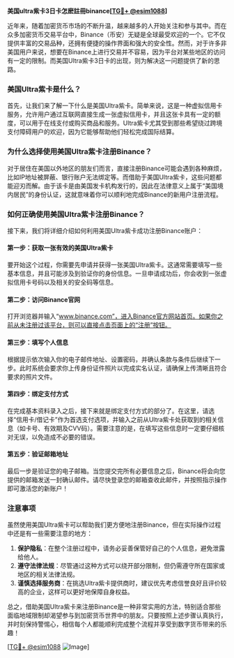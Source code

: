 **美国ultra紫卡3日卡怎麽註冊binance[[TG💪+ @esim1088](https://t.me/s/esim1088)]**

近年来，随着加密货币市场的不断升温，越来越多的人开始关注和参与其中。而在众多加密货币交易平台中，Binance（币安）无疑是全球最受欢迎的一个。它不仅提供丰富的交易品种，还拥有便捷的操作界面和强大的安全性。然而，对于许多非美国用户来说，想要在Binance上进行交易并不容易，因为平台对某些地区的访问有一定的限制。而美国Ultra紫卡3日卡的出现，则为解决这一问题提供了新的思路。

### 美国Ultra紫卡是什么？

首先，让我们来了解一下什么是美国Ultra紫卡。简单来说，这是一种虚拟信用卡服务，允许用户通过互联网直接生成一张虚拟信用卡，并且这张卡具有一定的额度，可以用于在线支付或购买商品和服务。Ultra紫卡尤其受到那些希望绕过跨境支付障碍用户的欢迎，因为它能够帮助他们轻松完成国际结算。

### 为什么选择使用美国Ultra紫卡注册Binance？

对于居住在美国以外地区的朋友们而言，直接注册Binance可能会遇到各种麻烦，比如IP地址被屏蔽、银行账户无法绑定等。而借助于美国Ultra紫卡，这些问题都能迎刃而解。由于该卡是由美国发卡机构发行的，因此在法律意义上属于“美国境内居民”的身份认证，这就意味着你可以顺利地完成Binance的新用户注册流程。

### 如何正确使用美国Ultra紫卡注册Binance？

接下来，我们将详细介绍如何利用美国Ultra紫卡成功注册Binance账户：

#### 第一步：获取一张有效的美国Ultra紫卡
要开始这个过程，你需要先申请并获得一张美国Ultra紫卡。这通常需要填写一些基本信息，并且可能涉及到验证你的身份信息。一旦申请成功后，你会收到一张虚拟信用卡号码以及相关的安全码等信息。

#### 第二步：访问Binance官网
打开浏览器并输入“www.binance.com”，进入Binance官方网站首页。如果你之前从未注册过该平台，则可以直接点击页面上的“注册”按钮。

#### 第三步：填写个人信息
根据提示依次输入你的电子邮件地址、设置密码，并确认条款与条件后继续下一步。此时系统会要求你上传身份证件照片以完成实名认证，请确保上传清晰且符合要求的照片文件。

#### 第四步：绑定支付方式
在完成基本资料录入之后，接下来就是绑定支付方式的部分了。在这里，请选择“信用卡/借记卡”作为首选支付选项，并输入之前从Ultra紫卡处获取到的相关信息（如卡号、有效期及CVV码）。需要注意的是，在填写这些信息时一定要仔细核对无误，以免造成不必要的错误。

#### 第五步：验证邮箱地址
最后一步是验证您的电子邮箱。当您提交完所有必要信息之后，Binance将会向您提供的邮箱发送一封确认邮件。请尽快登录您的邮箱查收此邮件，并按照指示操作即可激活您的新账户！

### 注意事项

虽然使用美国Ultra紫卡可以帮助我们更方便地注册Binance，但在实际操作过程中还是有一些需要注意的地方：

1. **保护隐私**：在整个注册过程中，请务必妥善保管好自己的个人信息，避免泄露给他人。
2. **遵守法律法规**：尽管通过这种方式可以绕开部分限制，但仍需遵守所在国家或地区的相关法律法规。
3. **谨慎选择服务商**：在挑选Ultra紫卡提供商时，建议优先考虑信誉良好且评价较高的企业，这样可以更好地保障自身权益。

总之，借助美国Ultra紫卡来注册Binance是一种非常实用的方法，特别适合那些面临地域限制却渴望参与到加密货币世界中的朋友。只要按照上述步骤认真执行，并时刻保持警惕心，相信每个人都能顺利完成整个流程并享受到数字货币带来的乐趣！

[[TG💪+ @esim1088](https://t.me/s/esim1088) ![Image](https://i.postimg.cc/4NQfJmqS/Snipaste-2025-05-13-00-14-12.png)]